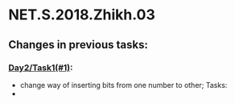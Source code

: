 # NET.S.2018.Zhikh.03

## Changes in previous tasks:
### [Day2/Task1(#1)](https://github.com/Zhikh/NET.S.2018.Zhikh.02/blob/master/NET.S.2018.Zhikh.02/Logic.Task1/BitWorker.cs): 
- change way of inserting bits from one number to other;
Tasks:
-
